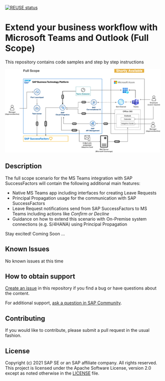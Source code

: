 [![REUSE status](https://api.reuse.software/badge/github.com/SAP-samples/btp-extend-workflow-cai-msteams)](https://api.reuse.software/info/github.com/SAP-samples/btp-extend-workflow-cai-msteams)

# Extend your business workflow with Microsoft Teams and Outlook (Full Scope)

This repository contains code samples and step by step instructions 

![Solution Architecture](./images/Full%20Scope.png)

## Description

The full scope scenario for the MS Teams integration with SAP SuccessFactors will contain the following additional main features:

- Native MS Teams app including interfaces for creating Leave Requests
- Principal Propagation usage for the communication with SAP SuccessFactors
- Leave Request notifications send from SAP SuccessFactors to MS Teams including actions like *Confirm or Decline*
- Guidance on how to extend this scenario with On-Premise system connections (e.g. S/4HANA) using Principal Propagation

Stay excited! Coming Soon ...
## Known Issues

No known issues at this time
## How to obtain support

[Create an issue](https://github.com/SAP-samples/btp-extend-workflow-cai-msteams/issues) in this repository if you find a bug or have questions about the content.
 
For additional support, [ask a question in SAP Community](https://answers.sap.com/questions/ask.html).

## Contributing

If you would like to contribute, please submit a pull request in the usual fashion.

## License
Copyright (c) 2021 SAP SE or an SAP affiliate company. All rights reserved. This project is licensed under the Apache Software License, version 2.0 except as noted otherwise in the [LICENSE](LICENSES/Apache-2.0.txt) file.
